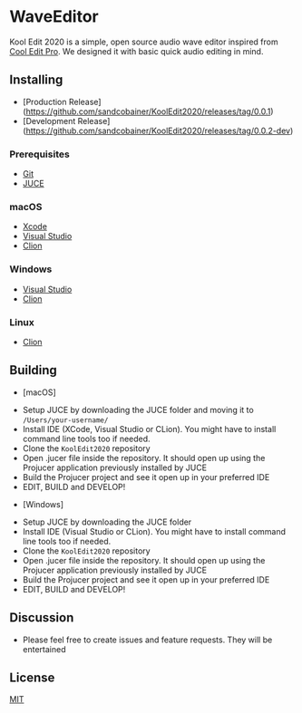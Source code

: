 # WaveEditor

Kool Edit 2020 is a simple, open source audio wave editor inspired from [Cool Edit Pro](https://www.techspot.com/downloads/327-cool-edit-pro.html). We designed it with basic quick audio editing in mind.


## Installing
- [Production Release] (https://github.com/sandcobainer/KoolEdit2020/releases/tag/0.0.1)
- [Development Release] (https://github.com/sandcobainer/KoolEdit2020/releases/tag/0.0.2-dev)


### Prerequisites
- [Git](https://git-scm.com)
- [JUCE](https://juce.com)

### macOS
- [Xcode](https://developer.apple.com/xcode/)
- [Visual Studio](https://visualstudio.microsoft.com)
- [Clion](https://www.jetbrains.com/clion/)

### Windows
- [Visual Studio](https://visualstudio.microsoft.com)
- [Clion](https://www.jetbrains.com/clion/)

### Linux
- [Clion](https://www.jetbrains.com/clion/)

## Building

* [macOS]
- Setup JUCE by downloading the JUCE folder and moving it to `/Users/your-username/`
- Install IDE (XCode, Visual Studio or CLion). You might have to install command line tools too if needed.
- Clone the `KoolEdit2020` repository  
- Open .jucer file inside the repository. It should open up using the Projucer application previously installed by JUCE
- Build the Projucer project and see it open up in your preferred IDE
- EDIT, BUILD and DEVELOP!

* [Windows]
- Setup JUCE by downloading the JUCE folder
- Install IDE (Visual Studio or CLion). You might have to install command line tools too if needed.
- Clone the `KoolEdit2020` repository  
- Open .jucer file inside the repository. It should open up using the Projucer application previously installed by JUCE
- Build the Projucer project and see it open up in your preferred IDE
- EDIT, BUILD and DEVELOP!

## Discussion

* Please feel free to create issues and feature requests. They will be entertained

## License

[MIT](https://github.com/sandcobainer/KoolEdit2020/blob/master/LICENSE.md)

